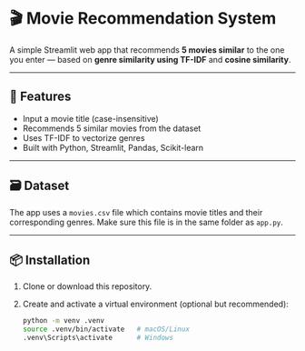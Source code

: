 # 🎬 Movie Recommendation System

A simple Streamlit web app that recommends **5 movies similar** to the one you enter — based on **genre similarity using TF-IDF** and **cosine similarity**.

---

## 🚀 Features

- Input a movie title (case-insensitive)
- Recommends 5 similar movies from the dataset
- Uses TF-IDF to vectorize genres
- Built with Python, Streamlit, Pandas, Scikit-learn

---

## 🗃️ Dataset

The app uses a `movies.csv` file which contains movie titles and their corresponding genres. Make sure this file is in the same folder as `app.py`.

---

## 📦 Installation

1. Clone or download this repository.

2. Create and activate a virtual environment (optional but recommended):

   ```bash
   python -m venv .venv
   source .venv/bin/activate   # macOS/Linux
   .venv\Scripts\activate      # Windows
